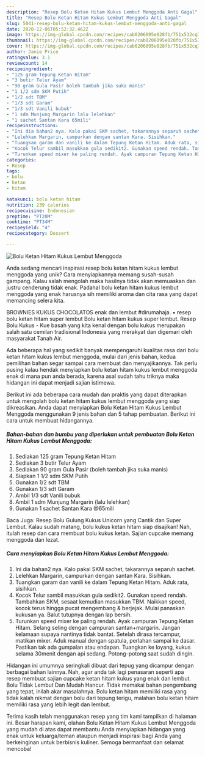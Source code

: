 ```yaml
---
description: "Resep Bolu Ketan Hitam Kukus Lembut Menggoda Anti Gagal"
title: "Resep Bolu Ketan Hitam Kukus Lembut Menggoda Anti Gagal"
slug: 5041-resep-bolu-ketan-hitam-kukus-lembut-menggoda-anti-gagal
date: 2020-12-06T05:52:32.462Z
image: https://img-global.cpcdn.com/recipes/cab0206095e028fb/751x532cq70/bolu-ketan-hitam-kukus-lembut-menggoda-foto-resep-utama.jpg
thumbnail: https://img-global.cpcdn.com/recipes/cab0206095e028fb/751x532cq70/bolu-ketan-hitam-kukus-lembut-menggoda-foto-resep-utama.jpg
cover: https://img-global.cpcdn.com/recipes/cab0206095e028fb/751x532cq70/bolu-ketan-hitam-kukus-lembut-menggoda-foto-resep-utama.jpg
author: Janie Price
ratingvalue: 3.1
reviewcount: 14
recipeingredient:
- "125 gram Tepung Ketan Hitam"
- "3 butir Telur Ayam"
- "90 gram Gula Pasir boleh tambah jika suka manis"
- "1 1/2 sdm SKM Putih"
- "1/2 sdt TBM"
- "1/3 sdt Garam"
- "1/3 sdt Vanili bubuk"
- "1 sdm Munjung Margarin lalu lelehkan"
- "1 sachet Santan Kara 65mili"
recipeinstructions:
- "Ini dia bahan2 nya. Kalo pakai SKM sachet, takarannya separuh sachet."
- "Lelehkan Margarin, campurkan dengan santan Kara. Sisihkan."
- "Tuangkan garam dan vanili ke dalam Tepung Ketan Hitam. Aduk rata, sisihkan."
- "Kocok Telur sambil masukkan gula sedikit2. Gunakan speed rendah. Tambahkan SKM, sesaat kemudian masukkan TBM. Naikkan speed, kocok terus hingga pucat mengembang &amp; berjejak. Mulai panaskan kukusan ya. Balut tutupnya dengan lap bersih."
- "Turunkan speed mixer ke paling rendah. Ayak campuran Tepung Ketan Hitam. Selang seling dengan campuran santan+margarin. Jangan kelamaan supaya nantinya tidak bantat. Setelah dirasa tercampur, matikan mixer. Aduk manual dengan spatula, perlahan sampai ke dasar. Pastikan tak ada gumpalan atau endapan. Tuangkan ke loyang, kukus selama 30menit dengan api sedang. Potong-potong saat sudah dingin."
categories:
- Resep
tags:
- bolu
- ketan
- hitam

katakunci: bolu ketan hitam 
nutrition: 239 calories
recipecuisine: Indonesian
preptime: "PT20M"
cooktime: "PT34M"
recipeyield: "4"
recipecategory: Dessert

---
```



![Bolu Ketan Hitam Kukus Lembut Menggoda](https://img-global.cpcdn.com/recipes/cab0206095e028fb/751x532cq70/bolu-ketan-hitam-kukus-lembut-menggoda-foto-resep-utama.jpg)

Anda sedang mencari inspirasi resep bolu ketan hitam kukus lembut menggoda yang unik? Cara menyiapkannya memang susah-susah gampang. Kalau salah mengolah maka hasilnya tidak akan memuaskan dan justru cenderung tidak enak. Padahal bolu ketan hitam kukus lembut menggoda yang enak harusnya sih memiliki aroma dan cita rasa yang dapat memancing selera kita.

BROWNIES KUKUS CHOCOLATOS enak dan lembut #dirumahaja. • resep bolu ketan hitam super lembut Bolu ketan hitam kukus super lembut. Resep Bolu Kukus - Kue basah yang kita kenal dengan bolu kukus merupakan salah satu cemilan tradisional Indonesia yang merakyat dan digemari oleh masyarakat Tanah Air.

Ada beberapa hal yang sedikit banyak mempengaruhi kualitas rasa dari bolu ketan hitam kukus lembut menggoda, mulai dari jenis bahan, kedua pemilihan bahan segar sampai cara membuat dan menyajikannya. Tak perlu pusing kalau hendak menyiapkan bolu ketan hitam kukus lembut menggoda enak di mana pun anda berada, karena asal sudah tahu triknya maka hidangan ini dapat menjadi sajian istimewa.


Berikut ini ada beberapa cara mudah dan praktis yang dapat diterapkan untuk mengolah bolu ketan hitam kukus lembut menggoda yang siap dikreasikan. Anda dapat menyiapkan Bolu Ketan Hitam Kukus Lembut Menggoda menggunakan 9 jenis bahan dan 5 tahap pembuatan. Berikut ini cara untuk membuat hidangannya.

<!--inarticleads1-->

##### Bahan-bahan dan bumbu yang diperlukan untuk pembuatan Bolu Ketan Hitam Kukus Lembut Menggoda:

1. Sediakan 125 gram Tepung Ketan Hitam
1. Sediakan 3 butir Telur Ayam
1. Sediakan 90 gram Gula Pasir (boleh tambah jika suka manis)
1. Siapkan 1 1/2 sdm SKM Putih
1. Gunakan 1/2 sdt TBM
1. Gunakan 1/3 sdt Garam
1. Ambil 1/3 sdt Vanili bubuk
1. Ambil 1 sdm Munjung Margarin (lalu lelehkan)
1. Gunakan 1 sachet Santan Kara @65mili


Baca Juga: Resep Bolu Gulung Kukus Unicorn yang Cantik dan Super Lembut. Kalau sudah matang, bolu kukus ketan hitam siap disajikan! Nah, itulah resep dan cara membuat bolu kukus ketan. Sajian cupcake memang menggoda dan lezat. 

<!--inarticleads2-->

##### Cara menyiapkan Bolu Ketan Hitam Kukus Lembut Menggoda:

1. Ini dia bahan2 nya. Kalo pakai SKM sachet, takarannya separuh sachet.
1. Lelehkan Margarin, campurkan dengan santan Kara. Sisihkan.
1. Tuangkan garam dan vanili ke dalam Tepung Ketan Hitam. Aduk rata, sisihkan.
1. Kocok Telur sambil masukkan gula sedikit2. Gunakan speed rendah. Tambahkan SKM, sesaat kemudian masukkan TBM. Naikkan speed, kocok terus hingga pucat mengembang &amp; berjejak. Mulai panaskan kukusan ya. Balut tutupnya dengan lap bersih.
1. Turunkan speed mixer ke paling rendah. Ayak campuran Tepung Ketan Hitam. Selang seling dengan campuran santan+margarin. Jangan kelamaan supaya nantinya tidak bantat. Setelah dirasa tercampur, matikan mixer. Aduk manual dengan spatula, perlahan sampai ke dasar. Pastikan tak ada gumpalan atau endapan. Tuangkan ke loyang, kukus selama 30menit dengan api sedang. Potong-potong saat sudah dingin.


Hidangan ini umumnya seringkali dibuat dari tepug yang dicampur dengan berbagai bahan lainnya. Nah, agar anda tak lagi penasaran seperti apa resep membuat sajian cupcake ketan hitam kukus yang enak dan lembut. Bolu Tidak Lembut Dan Mudah Hancur. Tidak memakai bahan pengembang yang tepat, inilah akar masalahnya. Bolu ketan hitam memiliki rasa yang tidak kalah nikmat dengan bolu dari tepung terigu, malahan bolu ketan hitam memiliki rasa yang lebih legit dan lembut. 

Terima kasih telah menggunakan resep yang tim kami tampilkan di halaman ini. Besar harapan kami, olahan Bolu Ketan Hitam Kukus Lembut Menggoda yang mudah di atas dapat membantu Anda menyiapkan hidangan yang enak untuk keluarga/teman ataupun menjadi inspirasi bagi Anda yang berkeinginan untuk berbisnis kuliner. Semoga bermanfaat dan selamat mencoba!
